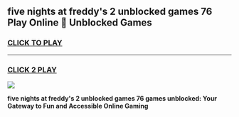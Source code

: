 
## five nights at freddy's 2 unblocked games 76 Play Online 👋 Unblocked Games
<h3>
<a href="https://premium.freeplayer.one?title=five_nights_at_freddy's_2_unblocked_games_76&ref=19F">CLICK TO PLAY</a></h3>
<hr>

<h3>
<a href="https://premium.freeplayer.one?title=five_nights_at_freddy's_2_unblocked_games_76&ref=19F">CLICK 2 PLAY</a>
  
</h3>

<a href="https://premium.freeplayer.one?title=five_nights_at_freddy's_2_unblocked_games_76&ref=19F"><img src="https://clearcache.store/games.png"></a>


**five nights at freddy's 2 unblocked games 76 games unblocked: Your Gateway to Fun and Accessible Online Gaming**
